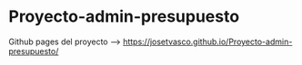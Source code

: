 # Proyecto-admin-presupuesto

Github pages del proyecto --> https://josetvasco.github.io/Proyecto-admin-presupuesto/
